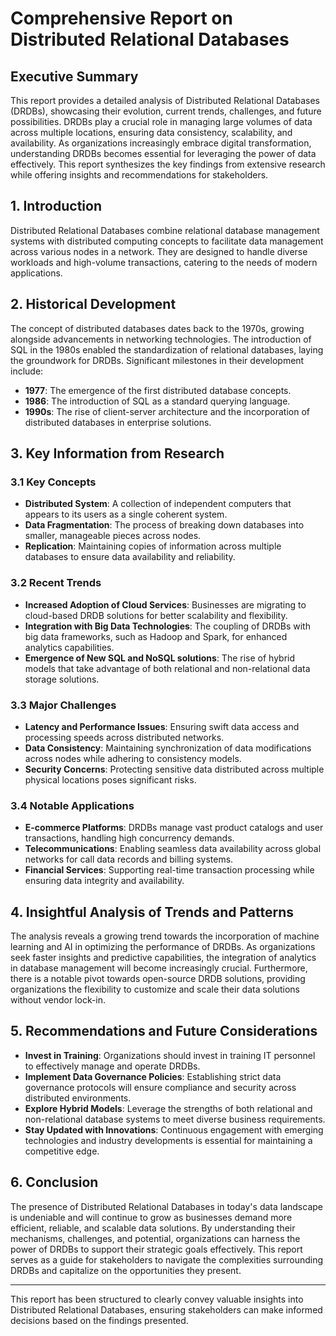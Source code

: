 # Comprehensive Report on Distributed Relational Databases

## Executive Summary

This report provides a detailed analysis of Distributed Relational Databases (DRDBs), showcasing their evolution, current trends, challenges, and future possibilities. DRDBs play a crucial role in managing large volumes of data across multiple locations, ensuring data consistency, scalability, and availability. As organizations increasingly embrace digital transformation, understanding DRDBs becomes essential for leveraging the power of data effectively. This report synthesizes the key findings from extensive research while offering insights and recommendations for stakeholders.

## 1. Introduction

Distributed Relational Databases combine relational database management systems with distributed computing concepts to facilitate data management across various nodes in a network. They are designed to handle diverse workloads and high-volume transactions, catering to the needs of modern applications.

## 2. Historical Development

The concept of distributed databases dates back to the 1970s, growing alongside advancements in networking technologies. The introduction of SQL in the 1980s enabled the standardization of relational databases, laying the groundwork for DRDBs. Significant milestones in their development include:

- **1977**: The emergence of the first distributed database concepts.
- **1986**: The introduction of SQL as a standard querying language.
- **1990s**: The rise of client-server architecture and the incorporation of distributed databases in enterprise solutions.

## 3. Key Information from Research

### 3.1 Key Concepts
- **Distributed System**: A collection of independent computers that appears to its users as a single coherent system.
- **Data Fragmentation**: The process of breaking down databases into smaller, manageable pieces across nodes.
- **Replication**: Maintaining copies of information across multiple databases to ensure data availability and reliability.

### 3.2 Recent Trends
- **Increased Adoption of Cloud Services**: Businesses are migrating to cloud-based DRDB solutions for better scalability and flexibility.
- **Integration with Big Data Technologies**: The coupling of DRDBs with big data frameworks, such as Hadoop and Spark, for enhanced analytics capabilities.
- **Emergence of New SQL and NoSQL solutions**: The rise of hybrid models that take advantage of both relational and non-relational data storage solutions.

### 3.3 Major Challenges
- **Latency and Performance Issues**: Ensuring swift data access and processing speeds across distributed networks.
- **Data Consistency**: Maintaining synchronization of data modifications across nodes while adhering to consistency models.
- **Security Concerns**: Protecting sensitive data distributed across multiple physical locations poses significant risks.

### 3.4 Notable Applications
- **E-commerce Platforms**: DRDBs manage vast product catalogs and user transactions, handling high concurrency demands.
- **Telecommunications**: Enabling seamless data availability across global networks for call data records and billing systems.
- **Financial Services**: Supporting real-time transaction processing while ensuring data integrity and availability.

## 4. Insightful Analysis of Trends and Patterns

The analysis reveals a growing trend towards the incorporation of machine learning and AI in optimizing the performance of DRDBs. As organizations seek faster insights and predictive capabilities, the integration of analytics in database management will become increasingly crucial. Furthermore, there is a notable pivot towards open-source DRDB solutions, providing organizations the flexibility to customize and scale their data solutions without vendor lock-in.

## 5. Recommendations and Future Considerations

- **Invest in Training**: Organizations should invest in training IT personnel to effectively manage and operate DRDBs.
- **Implement Data Governance Policies**: Establishing strict data governance protocols will ensure compliance and security across distributed environments.
- **Explore Hybrid Models**: Leverage the strengths of both relational and non-relational database systems to meet diverse business requirements.
- **Stay Updated with Innovations**: Continuous engagement with emerging technologies and industry developments is essential for maintaining a competitive edge.

## 6. Conclusion

The presence of Distributed Relational Databases in today's data landscape is undeniable and will continue to grow as businesses demand more efficient, reliable, and scalable data solutions. By understanding their mechanisms, challenges, and potential, organizations can harness the power of DRDBs to support their strategic goals effectively. This report serves as a guide for stakeholders to navigate the complexities surrounding DRDBs and capitalize on the opportunities they present.

---

This report has been structured to clearly convey valuable insights into Distributed Relational Databases, ensuring stakeholders can make informed decisions based on the findings presented.